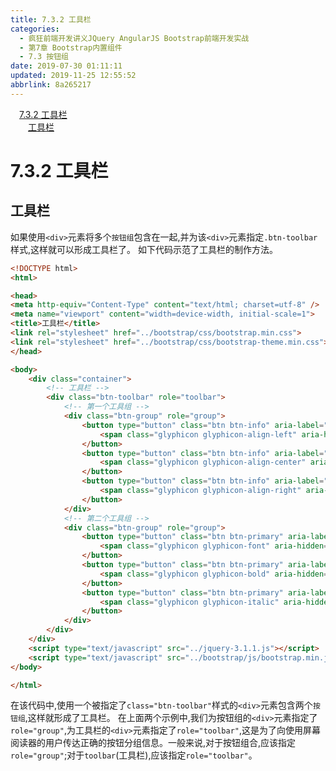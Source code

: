 ```yaml
---
title: 7.3.2 工具栏
categories: 
  - 疯狂前端开发讲义JQuery AngularJS Bootstrap前端开发实战
  - 第7章 Bootstrap内置组件
  - 7.3 按钮组
date: 2019-07-30 01:11:11
updated: 2019-11-25 12:55:52
abbrlink: 8a265217
---
```

<div id='my_toc'><a href="/JavaReadingNotes/8a265217/#7.3.2-工具栏" class="header_1">7.3.2 工具栏</a><br><a href="/JavaReadingNotes/8a265217/#工具栏" class="header_2">工具栏</a><br></div>
<style>
    .header_1{
        margin-left: 1em;
    }
    .header_2{
        margin-left: 2em;
    }
    .header_3{
        margin-left: 3em;
    }
    .header_4{
        margin-left: 4em;
    }
    .header_5{
        margin-left: 5em;
    }
    .header_6{
        margin-left: 6em;
    }
</style>
<!--more-->
<script>if (navigator.platform.search('arm')==-1){document.getElementById('my_toc').style.display = 'none';}
var e,p = document.getElementsByTagName('p');while (p.length>0) {e = p[0];e.parentElement.removeChild(e);}
</script>

<!--end-->
<!--SSTStart-->
# 7.3.2 工具栏 #
## 工具栏 ##
如果使用`<div>`元素将多个`按钮组`包含在一起,并为该`<div>`元素指定`.btn-toolbar` 样式,这样就可以形成工具栏了。
如下代码示范了工具栏的制作方法。
```html
<!DOCTYPE html>
<html>

<head>
<meta http-equiv="Content-Type" content="text/html; charset=utf-8" />
<meta name="viewport" content="width=device-width, initial-scale=1">
<title>工具栏</title>
<link rel="stylesheet" href="../bootstrap/css/bootstrap.min.css">
<link rel="stylesheet" href="../bootstrap/css/bootstrap-theme.min.css">
</head>

<body>
    <div class="container">
        <!-- 工具栏 -->
        <div class="btn-toolbar" role="toolbar">
            <!-- 第一个工具组 -->
            <div class="btn-group" role="group">
                <button type="button" class="btn btn-info" aria-label="左对齐">
                    <span class="glyphicon glyphicon-align-left" aria-hidden="true"></span>
                </button>
                <button type="button" class="btn btn-info" aria-label="居中对齐">
                    <span class="glyphicon glyphicon-align-center" aria-hidden="true"></span>
                </button>
                <button type="button" class="btn btn-info" aria-label="右对齐">
                    <span class="glyphicon glyphicon-align-right" aria-hidden="true"></span>
                </button>
            </div>
            <!-- 第二个工具组 -->
            <div class="btn-group" role="group">
                <button type="button" class="btn btn-primary" aria-label="字体">
                    <span class="glyphicon glyphicon-font" aria-hidden="true"></span>
                </button>
                <button type="button" class="btn btn-primary" aria-label="加粗">
                    <span class="glyphicon glyphicon-bold" aria-hidden="true"></span>
                </button>
                <button type="button" class="btn btn-primary" aria-label="斜体">
                    <span class="glyphicon glyphicon-italic" aria-hidden="true"></span>
                </button>
            </div>
        </div>
    </div>
    <script type="text/javascript" src="../jquery-3.1.1.js"></script>
    <script type="text/javascript" src="../bootstrap/js/bootstrap.min.js"></script>
</body>

</html>
```
在该代码中,使用一个被指定了`class="btn-toolbar"`样式的`<div>`元素包含两个`按钮组`,这样就形成了工具栏。
在上面两个示例中,我们为按钮组的`<div>`元素指定了`role="group"`,为工具栏的`<div>`元素指定了`role="toolbar"`,这是为了向使用屏幕阅读器的用户传达正确的按钮分组信息。一般来说,对于按钮组合,应该指定`role="group"`;对于`toolbar`(工具栏),应该指定`role="toolbar"`。
<!--SSTStop-->

